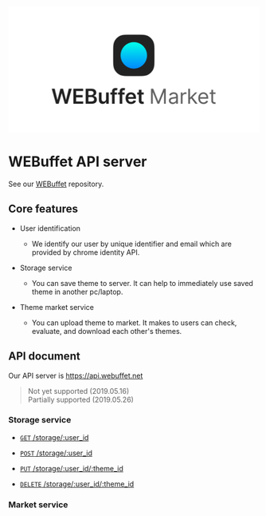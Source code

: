 ![Getting started](./img/webuffet_market_banner.png)


# WEBuffet API server

See our [WEBuffet](https://github.com/CAU-OSS-2019/webuffet) repository.


## Core features

- User identification
  - We identify our user by unique identifier and email which are provided by chrome identity API.
  
- Storage service
  - You can save theme to server. It can help to immediately use saved theme in another pc/laptop.

- Theme market service  
  - You can upload theme to market. It makes to users can check, evaluate, and download each other's themes.


## API document

Our API server is https://api.webuffet.net  
> Not yet supported (2019.05.16)  
> Partially supported (2019.05.26)


### Storage service

- [<code>GET</code> /storage/:user_id](./API_DOCUMENT/storage/GET_storage_user_id.md)

- [<code>POST</code> /storage/:user_id](./API_DOCUMENT/storage/POST_storage_user_id.md)

- [<code>PUT</code> /storage/:user_id/:theme_id](./API_DOCUMENT/storage/PUT_storage_user_id_theme_id.md)

- [<code>DELETE</code> /storage/:user_id/:theme_id](./API_DOCUMENT/storage/DELETE_storage_user_id_theme_id.md)


### Market service
